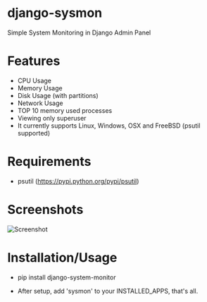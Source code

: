 django-sysmon
=============

Simple System Monitoring in Django Admin Panel

Features
=============

- CPU Usage
- Memory Usage
- Disk Usage (with partitions)
- Network Usage
- TOP 10 memory used processes
- Viewing only superuser
- It currently supports Linux, Windows, OSX and FreeBSD (psutil supported)

Requirements
=============
- psutil (https://pypi.python.org/pypi/psutil)

Screenshots
=============
![Screenshot](https://raw.github.com/hakanzy/django-sysmon/master/docs/screen.png)


Installation/Usage
=============

 - pip install django-system-monitor

 - After setup, add 'sysmon' to your INSTALLED_APPS, that's all.
